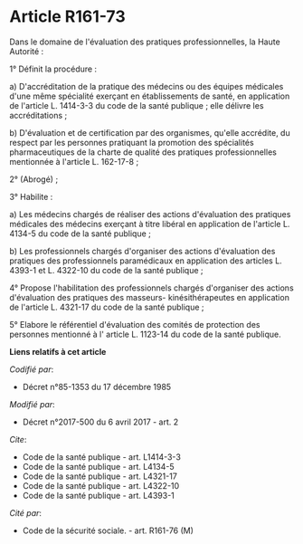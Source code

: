 # Article R161-73

Dans le domaine de l'évaluation des pratiques professionnelles, la Haute Autorité :

1° Définit la procédure :

a) D'accréditation de la pratique des médecins ou des équipes médicales d'une même spécialité exerçant en établissements de
santé, en application de l'article L. 1414-3-3 du code de la santé publique ; elle délivre les accréditations ;

b) D'évaluation et de certification par des organismes, qu'elle accrédite, du respect par les personnes pratiquant la
promotion des spécialités pharmaceutiques de la charte de qualité des pratiques professionnelles mentionnée à l'article L.
162-17-8 ;

2° (Abrogé) ;

3° Habilite :

a) Les médecins chargés de réaliser des actions d'évaluation des pratiques médicales des médecins exerçant à titre libéral en
application de l'article L. 4134-5 du code de la santé publique ;

b) Les professionnels chargés d'organiser des actions d'évaluation des pratiques des professionnels paramédicaux en
application des articles L. 4393-1 et L. 4322-10 du code de la santé publique ;

4° Propose l'habilitation des professionnels chargés d'organiser des actions d'évaluation des pratiques des masseurs-
kinésithérapeutes en application de l'article L. 4321-17 du code de la santé publique ;

5° Elabore le référentiel d'évaluation des comités de protection des personnes mentionné à l' article L. 1123-14 du code de
la santé publique.

**Liens relatifs à cet article**

_Codifié par_:

  - Décret n°85-1353 du 17 décembre 1985

_Modifié par_:

  - Décret n°2017-500 du 6 avril 2017 - art. 2

_Cite_:

  - Code de la santé publique - art. L1414-3-3
  - Code de la santé publique - art. L4134-5
  - Code de la santé publique - art. L4321-17
  - Code de la santé publique - art. L4322-10
  - Code de la santé publique - art. L4393-1

_Cité par_:

  - Code de la sécurité sociale. - art. R161-76 (M)
